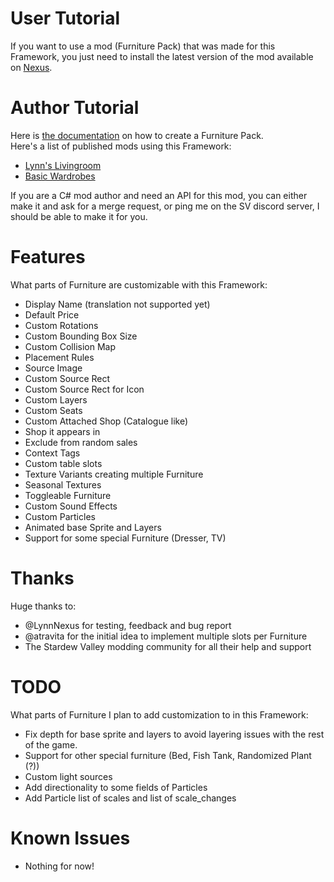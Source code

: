 # User Tutorial

If you want to use a mod (Furniture Pack) that was made for this Framework, you just need to install the latest version of the mod available on [Nexus](https://www.nexusmods.com/stardewvalley/mods/23458?tab=files).

# Author Tutorial

Here is [the documentation](https://github.com/Leroymilo/FurnitureFramework/blob/main/doc/Author.md) on how to create a Furniture Pack.  
Here's a list of published mods using this Framework:
- [Lynn's Livingroom](https://www.nexusmods.com/stardewvalley/mods/23677)
- [Basic Wardrobes](https://www.nexusmods.com/stardewvalley/mods/23666)

If you are a C# mod author and need an API for this mod, you can either make it and ask for a merge request, or ping me on the SV discord server, I should be able to make it for you.

# Features

What parts of Furniture are customizable with this Framework:
- Display Name (translation not supported yet)
- Default Price
- Custom Rotations
- Custom Bounding Box Size
- Custom Collision Map
- Placement Rules
- Source Image
- Custom Source Rect
- Custom Source Rect for Icon
- Custom Layers
- Custom Seats
- Custom Attached Shop (Catalogue like)
- Shop it appears in
- Exclude from random sales
- Context Tags
- Custom table slots
- Texture Variants creating multiple Furniture
- Seasonal Textures
- Toggleable Furniture
- Custom Sound Effects
- Custom Particles
- Animated base Sprite and Layers
- Support for some special Furniture (Dresser, TV)

# Thanks

Huge thanks to:
- @LynnNexus for testing, feedback and bug report
- @atravita for the initial idea to implement multiple slots per Furniture
- The Stardew Valley modding community for all their help and support

# TODO

What parts of Furniture I plan to add customization to in this Framework:
- Fix depth for base sprite and layers to avoid layering issues with the rest of the game.
- Support for other special furniture (Bed, Fish Tank, Randomized Plant (?))
- Custom light sources
- Add directionality to some fields of Particles
- Add Particle list of scales and list of scale_changes

# Known Issues

- Nothing for now!
